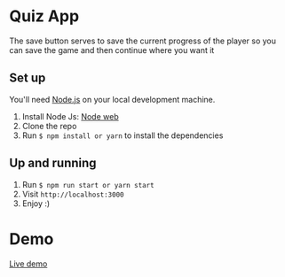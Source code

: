 # Quiz App
The save button serves to save the current progress of the player so you can save the game and then continue where you want it

## Set up

You'll need [Node.js](https://nodejs.org/) on your local development machine.

1. Install Node Js: [Node web](https://nodejs.org/)
2. Clone the repo
3. Run `$ npm install or yarn` to install the dependencies

## Up and running

1.  Run `$ npm run start or yarn start`
2. Visit `http://localhost:3000`
3. Enjoy :)

# Demo
[Live demo](https://quiz-softka.herokuapp.com/)

